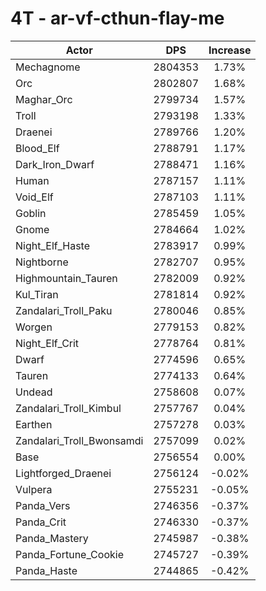 # 4T - ar-vf-cthun-flay-me
| Actor | DPS | Increase |
|---|:---:|:---:|
|Mechagnome|2804353|1.73%|
|Orc|2802807|1.68%|
|Maghar_Orc|2799734|1.57%|
|Troll|2793198|1.33%|
|Draenei|2789766|1.20%|
|Blood_Elf|2788791|1.17%|
|Dark_Iron_Dwarf|2788471|1.16%|
|Human|2787157|1.11%|
|Void_Elf|2787103|1.11%|
|Goblin|2785459|1.05%|
|Gnome|2784664|1.02%|
|Night_Elf_Haste|2783917|0.99%|
|Nightborne|2782707|0.95%|
|Highmountain_Tauren|2782009|0.92%|
|Kul_Tiran|2781814|0.92%|
|Zandalari_Troll_Paku|2780046|0.85%|
|Worgen|2779153|0.82%|
|Night_Elf_Crit|2778764|0.81%|
|Dwarf|2774596|0.65%|
|Tauren|2774133|0.64%|
|Undead|2758608|0.07%|
|Zandalari_Troll_Kimbul|2757767|0.04%|
|Earthen|2757278|0.03%|
|Zandalari_Troll_Bwonsamdi|2757099|0.02%|
|Base|2756554|0.00%|
|Lightforged_Draenei|2756124|-0.02%|
|Vulpera|2755231|-0.05%|
|Panda_Vers|2746356|-0.37%|
|Panda_Crit|2746330|-0.37%|
|Panda_Mastery|2745987|-0.38%|
|Panda_Fortune_Cookie|2745727|-0.39%|
|Panda_Haste|2744865|-0.42%|
